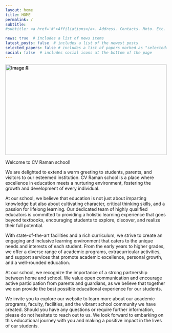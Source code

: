 ```yaml
---
layout: home
title: HOME
permalink: /
subtitle: 
#subtitle: <a href='#'>Affiliations</a>. Address. Contacts. Moto. Etc.

news: true  # includes a list of news items
latest_posts: false  # includes a list of the newest posts
selected_papers: false # includes a list of papers marked as "selected={true}"
social: false  # includes social icons at the bottom of the page
---
```



<style>
  #slideshow {
    position: relative;
    width: 100%;
    height: 0;
    padding-bottom: 56.25%; /* Aspect ratio of 16:9 for responsive height */
    overflow: hidden;
  }

  #slideshow img {
    position: absolute;
    top: 0;
    left: 0;
    width: 100%;
    height: auto;
    object-fit: cover;
  }

  #slideshow + p {
    margin-top: 20px;
  }
</style>

<div id="slideshow">
  <img src="{{ site.baseurl }}/assets/custom_images/admissions.png" alt="Image A">
  <img src="{{ site.baseurl }}/assets/custom_images/landing_page.jpg" alt="Image C">
</div>


<script>
  var slideshow = document.querySelector("#slideshow");
  var images = slideshow.querySelectorAll("img");
  var currentImage = 0;

  function showNextImage() {
    images[currentImage].style.display = "none";
    currentImage = (currentImage + 1) % images.length;
    images[currentImage].style.display = "block";
  }

  setInterval(showNextImage, 2000); // Change the duration (in milliseconds) between each image

  // Show the first image initially
  images[currentImage].style.display = "block";
</script>

 Welcome to CV Raman school!

We are delighted to extend a warm greeting to students, parents, and visitors to our esteemed institution. CV Raman school is a place where excellence in education meets a nurturing environment, fostering the growth and development of every individual.

At our school, we believe that education is not just about imparting knowledge but also about cultivating character, critical thinking skills, and a passion for lifelong learning. Our dedicated team of highly qualified educators is committed to providing a holistic learning experience that goes beyond textbooks, encouraging students to explore, discover, and realize their full potential.

With state-of-the-art facilities and a rich curriculum, we strive to create an engaging and inclusive learning environment that caters to the unique needs and interests of each student. From the early years to higher grades, we offer a diverse range of academic programs, extracurricular activities, and support services that promote academic excellence, personal growth, and a well-rounded education.

At our school, we recognize the importance of a strong partnership between home and school. We value open communication and encourage active participation from parents and guardians, as we believe that together we can provide the best possible educational experience for our students.

We invite you to explore our website to learn more about our academic programs, faculty, facilities, and the vibrant school community we have created. Should you have any questions or require further information, please do not hesitate to reach out to us. We look forward to embarking on this educational journey with you and making a positive impact in the lives of our students.


